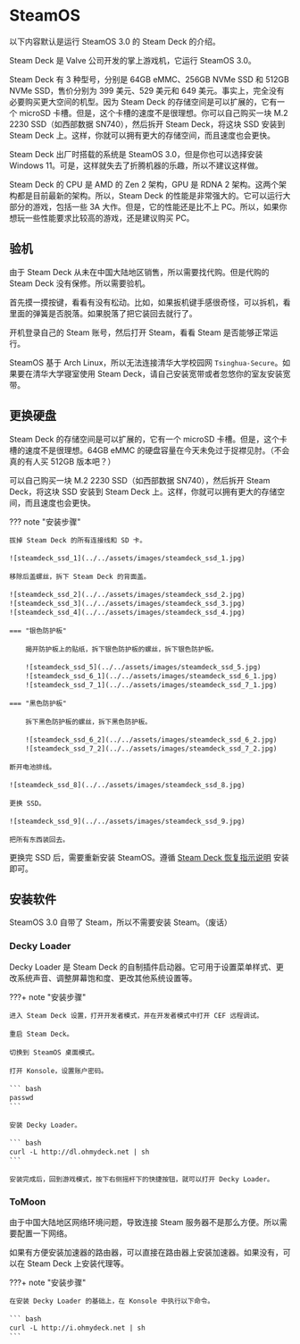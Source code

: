 # SteamOS

以下内容默认是运行 SteamOS 3.0 的 Steam Deck 的介绍。

Steam Deck 是 Valve 公司开发的掌上游戏机，它运行 SteamOS 3.0。

Steam Deck 有 3 种型号，分别是 64GB eMMC、256GB NVMe SSD 和 512GB NVMe SSD，售价分别为 399 美元、529 美元和 649 美元。事实上，完全没有必要购买更大空间的机型。因为 Steam Deck 的存储空间是可以扩展的，它有一个 microSD 卡槽。但是，这个卡槽的速度不是很理想。你可以自己购买一块 M.2 2230 SSD（如西部数据 SN740），然后拆开 Steam Deck，将这块 SSD 安装到 Steam Deck 上。这样，你就可以拥有更大的存储空间，而且速度也会更快。

Steam Deck 出厂时搭载的系统是 SteamOS 3.0，但是你也可以选择安装 Windows 11。可是，这样就失去了折腾机器的乐趣，所以不建议这样做。

Steam Deck 的 CPU 是 AMD 的 Zen 2 架构，GPU 是 RDNA 2 架构。这两个架构都是目前最新的架构。所以，Steam Deck 的性能是非常强大的。它可以运行大部分的游戏，包括一些 3A 大作。但是，它的性能还是比不上 PC。所以，如果你想玩一些性能要求比较高的游戏，还是建议购买 PC。

## 验机

由于 Steam Deck 从未在中国大陆地区销售，所以需要找代购。但是代购的 Steam Deck 没有保修。所以需要验机。

首先摸一摸按键，看看有没有松动。比如，如果扳机键手感很奇怪，可以拆机，看里面的弹簧是否脱落。如果脱落了把它装回去就行了。

开机登录自己的 Steam 账号，然后打开 Steam，看看 Steam 是否能够正常运行。

SteamOS 基于 Arch Linux，所以无法连接清华大学校园网 `Tsinghua-Secure`。如果要在清华大学寝室使用 Steam Deck，请自己安装宽带或者忽悠你的室友安装宽带。

## 更换硬盘

Steam Deck 的存储空间是可以扩展的，它有一个 microSD 卡槽。但是，这个卡槽的速度不是很理想。64GB eMMC 的硬盘容量在今天未免过于捉襟见肘。（不会真的有人买 512GB 版本吧？）

可以自己购买一块 M.2 2230 SSD（如西部数据 SN740），然后拆开 Steam Deck，将这块 SSD 安装到 Steam Deck 上。这样，你就可以拥有更大的存储空间，而且速度也会更快。

??? note "安装步骤"

    拔掉 Steam Deck 的所有连接线和 SD 卡。
    
    ![steamdeck_ssd_1](../../assets/images/steamdeck_ssd_1.jpg)

    移除后盖螺丝，拆下 Steam Deck 的背面盖。

    ![steamdeck_ssd_2](../../assets/images/steamdeck_ssd_2.jpg)
    ![steamdeck_ssd_3](../../assets/images/steamdeck_ssd_3.jpg)
    ![steamdeck_ssd_4](../../assets/images/steamdeck_ssd_4.jpg)

    === "银色防护板"
    
        揭开防护板上的贴纸，拆下银色防护板的螺丝，拆下银色防护板。

        ![steamdeck_ssd_5](../../assets/images/steamdeck_ssd_5.jpg)
        ![steamdeck_ssd_6_1](../../assets/images/steamdeck_ssd_6_1.jpg)
        ![steamdeck_ssd_7_1](../../assets/images/steamdeck_ssd_7_1.jpg)

    === "黑色防护板"

        拆下黑色防护板的螺丝，拆下黑色防护板。

        ![steamdeck_ssd_6_2](../../assets/images/steamdeck_ssd_6_2.jpg)
        ![steamdeck_ssd_7_2](../../assets/images/steamdeck_ssd_7_2.jpg)

    断开电池排线。

    ![steamdeck_ssd_8](../../assets/images/steamdeck_ssd_8.jpg)

    更换 SSD。

    ![steamdeck_ssd_9](../../assets/images/steamdeck_ssd_9.jpg)

    把所有东西装回去。

更换完 SSD 后，需要重新安装 SteamOS。遵循 [Steam Deck 恢复指示说明](https://help.steampowered.com/zh-cn/faqs/view/1B71-EDF2-EB6D-2BB3) 安装即可。

## 安装软件

SteamOS 3.0 自带了 Steam，所以不需要安装 Steam。（废话）

### Decky Loader

Decky Loader 是 Steam Deck 的自制插件启动器。它可用于设置菜单样式、更改系统声音、调整屏幕饱和度、更改其他系统设置等。

???+ note "安装步骤"

    进入 Steam Deck 设置，打开开发者模式，并在开发者模式中打开 CEF 远程调试。

    重启 Steam Deck。

    切换到 SteamOS 桌面模式。

    打开 Konsole，设置账户密码。

    ``` bash
    passwd
    ```

    安装 Decky Loader。

    ``` bash
    curl -L http://dl.ohmydeck.net | sh
    ```

    安装完成后，回到游戏模式，按下右侧摇杆下的快捷按钮，就可以打开 Decky Loader。

### ToMoon

由于中国大陆地区网络环境问题，导致连接 Steam 服务器不是那么方便。所以需要配置一下网络。

如果有方便安装加速器的路由器，可以直接在路由器上安装加速器。如果没有，可以在 Steam Deck 上安装代理等。

???+ note "安装步骤"

    在安装 Decky Loader 的基础上，在 Konsole 中执行以下命令。

    ``` bash
    curl -L http://i.ohmydeck.net | sh
    ```
